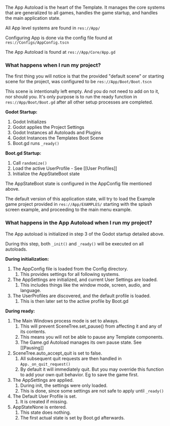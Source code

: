 The App Autoload is the heart of the Template. It manages the core systems that are generalized to all games, handles the game startup, and handles the main application state.

All App level systems are found in `res://App/`

Configuring App is done via the config file found at `res://Configs/AppConfig.tscn`

The App Autoload is found at `res://App/Core/App.gd`

### What happens when I run my project?

The first thing you will notice is that the provided "default scene" or starting scene for the project, was configured to be `res://App/Boot/Boot.tscn`

This scene is intentionally left empty. And you do not need to add on to it, nor should you. It's only purpose is to run the ready function in `res://App/Boot/Boot.gd` after all other setup processes are completed.

**Godot Startup:**
1. Godot Initializes
2. Godot applies the Project Settings
3. Godot Instances all Autoloads and Plugins
4. Godot Instances the Templates Boot Scene
5. Boot.gd runs `_ready()`

**Boot.gd Startup:**
1. Call `randomize()`
2. Load the active UserProfile - See [[User Profiles]]
3. Initialize the AppStateBoot state

The AppStateBoot state is configured in the AppConfig file mentioned above.

The default version of this application state, will try to load the Example game project provided in `res://App/EXAMPLES/` starting with the splash screen example, and proceeding to the main menu example.

### What happens in the App Autoload when I run my project?
The App autoload is initialized in step 3 of the Godot startup detailed above.

During this step, both `_init()` and `_ready()` will be executed on all autoloads.

**During initialization:**
1. The AppConfig file is loaded from the Config directory.
	1. This provides settings for all following systems.
2. The AppSettings are initialized, and current User Settings are loaded.
	1. This includes things like the window mode, screen, audio, and language.
3. The UserProfiles are discovered, and the default profile is loaded.
	1. This is then later set to the active profile by Boot.gd

**During ready:**
1. The Main Windows process mode is set to always.
	1. This will prevent SceneTree.set_pause() from affecting it and any of its contents.
	2. This means you will not be able to pause any Template components.
	3. The Game.gd Autoload manages its own pause state. See [[Pausing]]
2. SceneTree.auto_accept_quit is set to false.
	1. All subsequent quit requests are then handled in `App._on_quit_request()`
	2. By default it will immediately quit. But you may override this function to add your own quit behavior. Eg to save the game first.
3. The AppSettings are applied.
	1. During init, the settings were only loaded.
	2. This is done, since some settings are not safe to apply until `_ready()`
4. The Default User Profile is set.
	1. It is created if missing.
5. AppStateNone is entered.
	1. This state does nothing.
	2. The first actual state is set by Boot.gd afterwards.